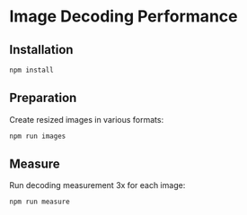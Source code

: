# Image Decoding Performance

## Installation

```sh
npm install
```

## Preparation

Create resized images in various formats:

```sh
npm run images
```

## Measure

Run decoding measurement 3x for each image:

```sh
npm run measure
```
